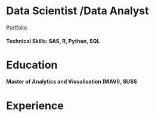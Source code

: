 # Data Scientist /Data Analyst

[Portfolio](/Portfolio/)

#### Technical Skills: SAS, R, Python, SQL

# Education
#### Master of Analytics and Visualisation (MAVI), SUSS 

# Experience



